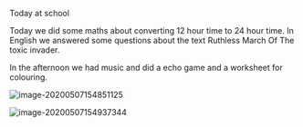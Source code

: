 Today at school



Today we did some maths about converting 12 hour time to 24 hour time. In English we answered some questions about the text Ruthless March Of The toxic invader.



In the afternoon we had music and did a echo game and a worksheet for colouring.

![image-20200507154851125](E:\github\ninagu2010.github.io\images\image-20200507154851125.png)







![image-20200507154937344](E:\github\ninagu2010.github.io\images\image-20200507154937344.png)